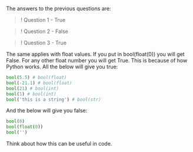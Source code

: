 The answers to the previous questions are:

>! Question 1 - True

>! Question 2 - False

>! Question 3 - True

The same applies with float values. If you put in bool(float(0)) you will get False. For any other float number you will get True. This is because of how Python works. All the below will give you true:
```python
bool(5.5) # bool(float)
bool(-21.1) # bool(float)
bool(21) # bool(int)
bool(1) # bool(int)
bool('this is a string') # bool(str)
```
And the below will give you false:
```python
bool(0)
bool(float(0))
bool('')
```
Think about how this can be useful in code.
